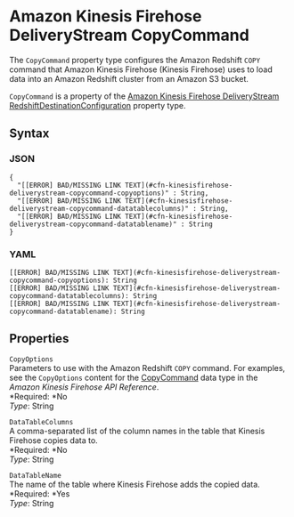 # Amazon Kinesis Firehose DeliveryStream CopyCommand<a name="aws-properties-kinesisfirehose-deliverystream-copycommand"></a>

The `CopyCommand` property type configures the Amazon Redshift `COPY` command that Amazon Kinesis Firehose \(Kinesis Firehose\) uses to load data into an Amazon Redshift cluster from an Amazon S3 bucket\.

`CopyCommand` is a property of the [Amazon Kinesis Firehose DeliveryStream RedshiftDestinationConfiguration](aws-properties-kinesisfirehose-deliverystream-redshiftdestinationconfiguration.md) property type\.

## Syntax<a name="w3ab2c21c14e1276b7"></a>

### JSON<a name="aws-properties-kinesisfirehose-deliverystream-copycommand-syntax.json"></a>

```
{
  "[[ERROR] BAD/MISSING LINK TEXT](#cfn-kinesisfirehose-deliverystream-copycommand-copyoptions)" : String,
  "[[ERROR] BAD/MISSING LINK TEXT](#cfn-kinesisfirehose-deliverystream-copycommand-datatablecolumns)" : String,
  "[[ERROR] BAD/MISSING LINK TEXT](#cfn-kinesisfirehose-deliverystream-copycommand-datatablename)" : String
}
```

### YAML<a name="aws-properties-kinesisfirehose-deliverystream-copycommand-syntax.yaml"></a>

```
[[ERROR] BAD/MISSING LINK TEXT](#cfn-kinesisfirehose-deliverystream-copycommand-copyoptions): String
[[ERROR] BAD/MISSING LINK TEXT](#cfn-kinesisfirehose-deliverystream-copycommand-datatablecolumns): String
[[ERROR] BAD/MISSING LINK TEXT](#cfn-kinesisfirehose-deliverystream-copycommand-datatablename): String
```

## Properties<a name="w3ab2c21c14e1276b9"></a>

`CopyOptions`  
Parameters to use with the Amazon Redshift `COPY` command\. For examples, see the `CopyOptions` content for the [CopyCommand](http://docs.aws.amazon.com/firehose/latest/APIReference/API_CopyCommand.html) data type in the *Amazon Kinesis Firehose API Reference*\.  
*Required: *No  
*Type*: String

`DataTableColumns`  
A comma\-separated list of the column names in the table that Kinesis Firehose copies data to\.  
*Required: *No  
*Type*: String

`DataTableName`  
The name of the table where Kinesis Firehose adds the copied data\.  
*Required: *Yes  
*Type*: String